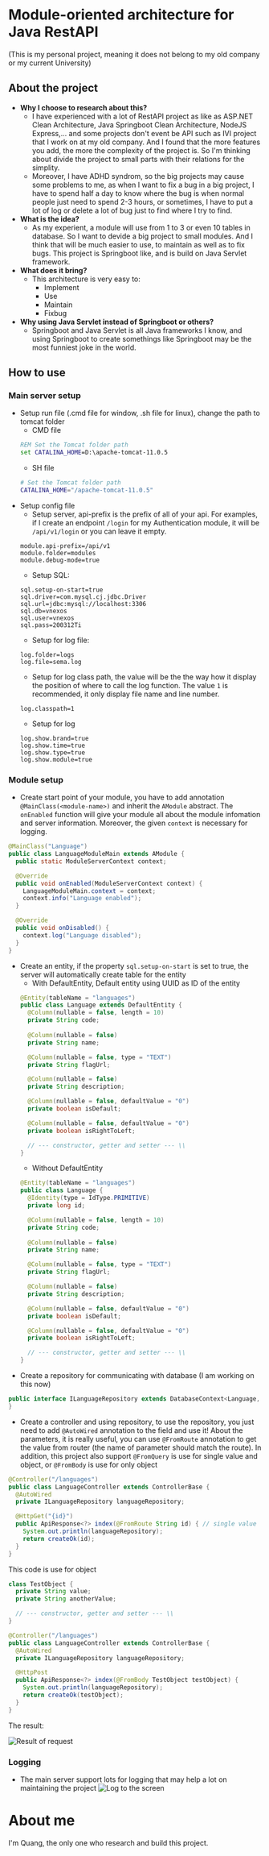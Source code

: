 # Module-oriented architecture for Java RestAPI
(This is my personal project, meaning it does not belong to my old company or my current University)
## About the project
- **Why I choose to research about this?**
  - I have experienced with a lot of RestAPI project as like as ASP.NET Clean Architecture, Java Springboot Clean Architecture, NodeJS Express,... and some projects don't event be API such as IVI project that I work on at my old company. And I found that the more features you add, the more the complexity of the project is. So I'm thinking about divide the project to small parts with their relations for the simplity.
  - Moreover, I have ADHD syndrom, so the big projects may cause some problems to me, as when I want to fix a bug in a big project, I have to spend half a day to know where the bug is when normal people just need to spend 2-3 hours, or sometimes, I have to put a lot of log or delete a lot of bug just to find where I try to find.
- **What is the idea?**
  - As my experient, a module will use from 1 to 3 or even 10 tables in database. So I want to devide a big project to small modules. And I think that will be much easier to use, to maintain as well as to fix bugs. This project is Springboot like, and is build on Java Servlet framework.
- **What does it bring?**
  - This architecture is very easy to:
    - Implement
    - Use
    - Maintain
    - Fixbug
- **Why using Java Servlet instead of Springboot or others?**
  - Springboot and Java Servlet is all Java frameworks I know, and using Springboot to create somethings like Springboot may be the most funniest joke in the world.
## How to use
### Main server setup
- Setup run file (.cmd file for window, .sh file for linux), change the path to tomcat folder
  - CMD file
  ```cmd
  REM Set the Tomcat folder path
  set CATALINA_HOME=D:\apache-tomcat-11.0.5
  ```
  - SH file
  ```sh
  # Set the Tomcat folder path
  CATALINA_HOME="/apache-tomcat-11.0.5"
  ```
- Setup config file
  - Setup server, api-prefix is the prefix of all of your api. For examples, if I create an endpoint `/login` for my Authentication module, it will be `/api/v1/login` or you can leave it empty.
  ```properties
  module.api-prefix=/api/v1
  module.folder=modules
  module.debug-mode=true
  ```
  - Setup SQL:
  ```properties
  sql.setup-on-start=true
  sql.driver=com.mysql.cj.jdbc.Driver
  sql.url=jdbc:mysql://localhost:3306
  sql.db=vnexos
  sql.user=vnexos
  sql.pass=200312Ti
  ```
  - Setup for log file:
  ```properties
  log.folder=logs
  log.file=sema.log
  ```
  - Setup for log class path, the value will be the the way how it display the position of where to call the log function. The value `1` is recommended, it only display file name and line number. 
  ```properties
  log.classpath=1
  ```
  - Setup for log
  ```properties
  log.show.brand=true
  log.show.time=true
  log.show.type=true
  log.show.module=true
  ```
### Module setup
- Create start point of your module, you have to add annotation `@MainClass(<module-name>)` and inherit the `AModule` abstract. The `onEnabled` function will give your module all about the module infomation and server information. Moreover, the given `context` is necessary for logging.
```java
@MainClass("Language")
public class LanguageModuleMain extends AModule {
  public static ModuleServerContext context;

  @Override
  public void onEnabled(ModuleServerContext context) {
    LanguageModuleMain.context = context;
    context.info("Language enabled");
  }

  @Override
  public void onDisabled() {
    context.log("Language disabled");
  } 
}
```
- Create an entity, if the property `sql.setup-on-start` is set to true, the server will automatically create table for the entity
  - With DefaultEntity, Default entity using UUID as ID of the entity
  ```java
  @Entity(tableName = "languages")
  public class Language extends DefaultEntity {
    @Column(nullable = false, length = 10)
    private String code;
    
    @Column(nullable = false)
    private String name;

    @Column(nullable = false, type = "TEXT")
    private String flagUrl;

    @Column(nullable = false)
    private String description;

    @Column(nullable = false, defaultValue = "0")
    private boolean isDefault;

    @Column(nullable = false, defaultValue = "0")
    private boolean isRightToLeft;

    // --- constructor, getter and setter --- \\
  }
  ```
  - Without DefaultEntity
  ```java
  @Entity(tableName = "languages")
  public class Language {
    @Identity(type = IdType.PRIMITIVE)
    private long id;

    @Column(nullable = false, length = 10)
    private String code;
    
    @Column(nullable = false)
    private String name;

    @Column(nullable = false, type = "TEXT")
    private String flagUrl;

    @Column(nullable = false)
    private String description;

    @Column(nullable = false, defaultValue = "0")
    private boolean isDefault;

    @Column(nullable = false, defaultValue = "0")
    private boolean isRightToLeft;

    // --- constructor, getter and setter --- \\
  }
  ```
- Create a repository for communicating with database (I am working on this now)
```java
public interface ILanguageRepository extends DatabaseContext<Language, UUID> {
}
```
- Create a controller and using repository, to use the repository, you just need to add `@AutoWired` annotation to the field and use it! About the parameters, it is really useful, you can use `@FromRoute` annotation to get the value from router (the name of parameter should match the route). In addition, this project also support `@FromQuery` is use for single value and object, or `@FromBody` is use for only object
```java
@Controller("/languages")
public class LanguageController extends ControllerBase {
  @AutoWired
  private ILanguageRepository languageRepository;

  @HttpGet("{id}")
  public ApiResponse<?> index(@FromRoute String id) { // single value
    System.out.println(languageRepository);
    return createOk(id);
  }
}
```
This code is use for object
```java
class TestObject {
  private String value;
  private String anotherValue;

  // --- constructor, getter and setter --- \\
}

@Controller("/languages")
public class LanguageController extends ControllerBase {
  @AutoWired
  private ILanguageRepository languageRepository;

  @HttpPost
  public ApiResponse<?> index(@FromBody TestObject testObject) {
    System.out.println(languageRepository);
    return createOk(testObject);
  }
}
```
The result:

![Result of request](images/result.png)
### Logging
- The main server support lots for logging that may help a lot on maintaining the project
![Log to the screen](images/logging.png)
# About me
I'm Quang, the only one who research and build this project.